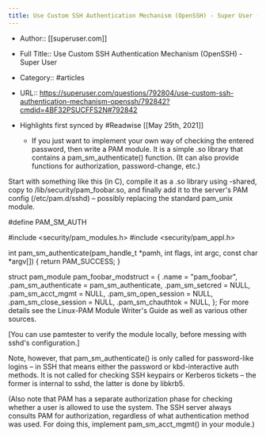 ```yaml
---
title: Use Custom SSH Authentication Mechanism (OpenSSH) - Super User (highlights)
---
```


- Author:: [[superuser.com]]

- Full Title:: Use Custom SSH Authentication Mechanism (OpenSSH) - Super User

- Category:: #articles

- URL:: https://superuser.com/questions/792804/use-custom-ssh-authentication-mechanism-openssh/792842?cmdid=4BF32PSUCFFS2N#792842

- Highlights first synced by #Readwise [[May 25th, 2021]]
	 - If you just want to implement your own way of checking the entered password, then write a PAM module. It is a simple .so library that contains a pam_sm_authenticate() function. (It can also provide functions for authorization, password-change, etc.)

Start with something like this (in C), compile it as a .so library using -shared, copy to /lib/security/pam_foobar.so, and finally add it to the server's PAM config (/etc/pam.d/sshd) – possibly replacing the standard pam_unix module.

#define PAM_SM_AUTH

#include <security/pam_modules.h>
#include <security/pam_appl.h>

int pam_sm_authenticate(pam_handle_t *pamh, int flags, int argc, const char *argv[]) {
    return PAM_SUCCESS;
}

struct pam_module pam_foobar_modstruct = {
    .name                 = "pam_foobar",
    .pam_sm_authenticate  = pam_sm_authenticate,
    .pam_sm_setcred       = NULL,
    .pam_sm_acct_mgmt     = NULL,
    .pam_sm_open_session  = NULL,
    .pam_sm_close_session = NULL,
    .pam_sm_chauthtok     = NULL,
};
For more details see the Linux-PAM Module Writer's Guide as well as various other sources.

[You can use pamtester to verify the module locally, before messing with sshd's configuration.]

Note, however, that pam_sm_authenticate() is only called for password-like logins – in SSH that means either the password or kbd-interactive auth methods. It is not called for checking SSH keypairs or Kerberos tickets – the former is internal to sshd, the latter is done by libkrb5.

(Also note that PAM has a separate authorization phase for checking whether a user is allowed to use the system. The SSH server always consults PAM for authorization, regardless of what authentication method was used. For doing this, implement pam_sm_acct_mgmt() in your module.)
